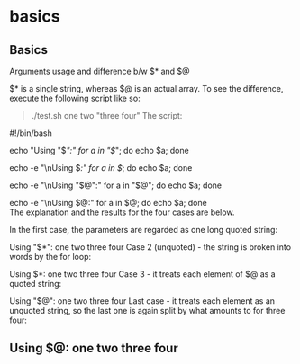 # basics
Basics
------------------------------------------------------------------------------------
Arguments usage and difference b/w $* and $@

$* is a single string, whereas $@ is an actual array. To see the difference, execute the following script like so:

 > ./test.sh one two "three four"
The script:

#!/bin/bash

echo "Using \"\$*\":"
for a in "$*"; do
    echo $a;
done

echo -e "\nUsing \$*:"
for a in $*; do
    echo $a;
done

echo -e "\nUsing \"\$@\":"
for a in "$@"; do
    echo $a;
done

echo -e "\nUsing \$@:"
for a in $@; do
    echo $a;
done              
The explanation and the results for the four cases are below.

In the first case, the parameters are regarded as one long quoted string:

Using "$*":
one two three four
Case 2 (unquoted) - the string is broken into words by the for loop:

Using $*:
one
two
three
four
Case 3 - it treats each element of $@ as a quoted string:

Using "$@":
one
two
three four
Last case - it treats each element as an unquoted string, so the last one is again split by what amounts to for three four:

Using $@:
one
two
three
four
--------------------------------------------------------------------------------------------------------------------------------------
